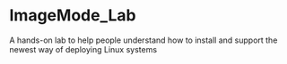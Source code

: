 # ImageMode_Lab
A hands-on lab to help people understand how to install and support the newest way of deploying Linux systems
